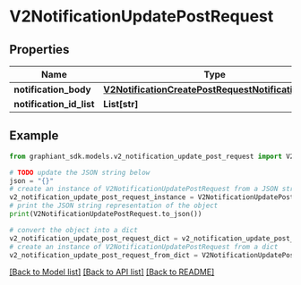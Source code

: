 # V2NotificationUpdatePostRequest


## Properties

Name | Type | Description | Notes
------------ | ------------- | ------------- | -------------
**notification_body** | [**V2NotificationCreatePostRequestNotificationBody**](V2NotificationCreatePostRequestNotificationBody.md) |  | [optional] 
**notification_id_list** | **List[str]** |  | [optional] 

## Example

```python
from graphiant_sdk.models.v2_notification_update_post_request import V2NotificationUpdatePostRequest

# TODO update the JSON string below
json = "{}"
# create an instance of V2NotificationUpdatePostRequest from a JSON string
v2_notification_update_post_request_instance = V2NotificationUpdatePostRequest.from_json(json)
# print the JSON string representation of the object
print(V2NotificationUpdatePostRequest.to_json())

# convert the object into a dict
v2_notification_update_post_request_dict = v2_notification_update_post_request_instance.to_dict()
# create an instance of V2NotificationUpdatePostRequest from a dict
v2_notification_update_post_request_from_dict = V2NotificationUpdatePostRequest.from_dict(v2_notification_update_post_request_dict)
```
[[Back to Model list]](../README.md#documentation-for-models) [[Back to API list]](../README.md#documentation-for-api-endpoints) [[Back to README]](../README.md)


